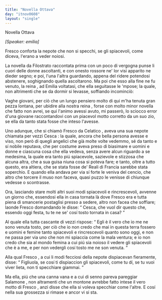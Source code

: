 ```yaml
---
title: "Novella Ottava"
day: "itnov0608"
layout: "single"
---
```

<html>
 <head>
 </head>
 <body>
  <div id="nov0608" type="novella" who="emilia">
   <head>
    Novella Ottava
   </head>
   <p>
    <i>
     [Speaker: emilia]
    </i>
   </p>
   <argument>
    <p>
     <milestone id="p06080001"/>
     <name persref="fresco" type="person">
      Fresco
     </name>
     conforta la nepote che non si specchi, se gli spiacevoli, come diceva, l'erano a veder noiosi.
    </p>
   </argument>
   <div3 type="commentary" who="author">
    <p>
     <milestone id="p06080002"/>
     La novella da
     <name persref="filostrato" type="person">
      Filostrato
     </name>
     raccontata prima con un poco di vergogna punse li cuori delle donne ascoltanti, e con onesto rossore ne' lor visi apparito ne dieder segno; e poi, l'una l'altra guardando, appena del ridere potendosi abstenere, soghignando quella ascoltarono.
     <milestone id="p06080003"/>
     Ma poi che esso alla fine ne fu venuto, la
     <name persref="elissa" type="person">
      reina
     </name>
     , ad
     <name persref="emilia" type="person">
      Emilia
     </name>
     voltatasi, che ella seguitasse le 'mpose; la quale, non altrimenti che se da dormir si levasse, soffiando incominci&ograve;:
    </p>
   </div3>
   <div3 type="commentary" who="emilia">
    <p>
     <milestone id="p06080004"/>
     Vaghe giovani, per ci&ograve; che un lungo pensiero molto di qui m'ha tenuta gran pezza lontana, per ubidire alla nostra
     <name persref="elissa" type="person">
      reina
     </name>
     , forse con molto minor novella che fatto non avrei, se qui l'animo avessi avuto, mi passer&ograve;, lo sciocco error d'una giovane raccontandovi con un piacevol motto corretto da un suo zio, se ella da tanto stata fosse che inteso l'avesse.
    </p>
   </div3>
   <p>
    <milestone id="p06080005"/>
    Uno adunque, che si chiam&ograve;
    <name persref="fresco" type="person">
     Fresco da Celatico
    </name>
    , aveva una sua nepote chiamata per vezzi
    <name persref="cesca" type="person">
     Cesca
    </name>
    : la quale, ancora che bella persona avesse e viso, non per&ograve; di quegli angelici che gi&agrave; molte volte vedemmo, s&eacute; da tanto e s&iacute; nobile reputava, che per costume aveva preso di biasimare e uomini e donne e ciascuna cosa che ella vedeva, senza avere alcun riguardo a se medesima, la quale era tanto pi&uacute; spiacevole, sazievole e stizzosa che alcuna altra, che a sua guisa niuna cosa si poteva fare; e tanto, oltre a tutto questo, era altiera, che se stata fosse de' Reali di
    <name placeref="francia" type="place">
     Francia
    </name>
    sarebbe stata soperchio.
    <milestone id="p06080006"/>
    E quando ella andava per via s&iacute; forte le veniva del cencio, che altro che torcere il muso non faceva, quasi puzzo le venisse di chiunque vedesse o scontrasse.
   </p>
   <p>
    <milestone id="p06080007"/>
    Ora, lasciando stare molti altri suoi modi spiacevoli e rincrescevoli, avvenne un giorno che, essendosi ella in casa tornata l&agrave; dove
    <name persref="fresco" type="person">
     Fresco
    </name>
    era e tutta piena di smancerie postaglisi presso a sedere, altro non facea che soffiare; laonde
    <name persref="fresco" type="person">
     Fresco
    </name>
    domandando le disse:
    <q direct="unspecified" who="fresco">
     Cesca, che vuol dir questo che, essendo oggi festa, tu te ne se' cos&iacute; tosto tornata in casa?
    </q>
   </p>
   <p>
    <milestone id="p06080008"/>
    Al quale ella tutta cascante di vezzi rispose:
    <q direct="unspecified" who="cesca">
     Egli &egrave; il vero che io me ne sono venuta tosto, per ci&ograve; che io non credo che mai in questa terra fossero e uomini e femine tanto spiacevoli e rincrescevoli quanto sono oggi, e non ne passa per via uno che non mi spiaccia come la mala ventura; e io non credo che sia al mondo femina a cui pi&uacute; sia noioso il vedere gli spiacevoli che &egrave; a me, e per non vedergli cos&iacute; tosto me ne son venuta.
    </q>
   </p>
   <p>
    <milestone id="p06080009"/>
    Alla qual
    <name persref="fresco" type="person">
     Fresco
    </name>
    , a cui li modi fecciosi della nepote dispiacevan fieramente, disse:
    <q direct="unspecified" who="fresco">
     Figliuola, se cos&iacute; ti dispiaccion gli spiacevoli, come tu d&iacute;, se tu vuoi viver lieta, non ti specchiare giammai.
    </q>
   </p>
   <p>
    <milestone id="p06080010"/>
    Ma ella, pi&uacute; che una canna vana e a cui di senno pareva pareggiar
    <name persref="salomone" type="person">
     Salamone
    </name>
    , non altramenti che un montone avrebbe fatto intese il vero motto di
    <name persref="fresco" type="person">
     Fresco
    </name>
    , anzi disse che ella si voleva specchiar come l'altre. E cos&iacute; nella sua grossezza si rimase e ancor vi si sta.
   </p>
  </div>
 </body>
</html>